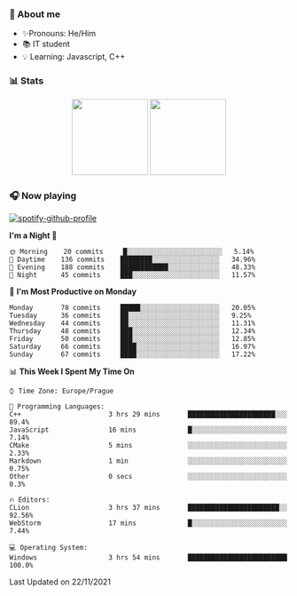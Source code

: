### 👋 About me

- ✨Pronouns: He/Him
- 📚 IT student
- 💡 Learning: Javascript, C++

### 📊 Stats
<p align="center">
  <img height="137px" src="https://github-readme-stats-ashy-seven.vercel.app/api?username=Nanoslav&count_private=true&theme=dark&show_icons=true" />
  <img height="137px" src="https://github-readme-stats-ashy-seven.vercel.app/api/top-langs?username=Nanoslav&count_private=true&layout=compact&theme=dark" />
</p>

### 🎧 Now playing
[![spotify-github-profile](https://spotify-github-profile.vercel.app/api/view?uid=g509347fts6blldcmm8uxhzib&cover_image=true&theme=novatorem)](https://spotify-github-profile.vercel.app/api/view?uid=g509347fts6blldcmm8uxhzib&redirect=true)

<!--START_SECTION:waka-->
**I'm a Night 🦉** 

```text
🌞 Morning    20 commits     █░░░░░░░░░░░░░░░░░░░░░░░░   5.14% 
🌆 Daytime    136 commits    ████████░░░░░░░░░░░░░░░░░   34.96% 
🌃 Evening    188 commits    ████████████░░░░░░░░░░░░░   48.33% 
🌙 Night      45 commits     ███░░░░░░░░░░░░░░░░░░░░░░   11.57%

```
📅 **I'm Most Productive on Monday** 

```text
Monday       78 commits     █████░░░░░░░░░░░░░░░░░░░░   20.05% 
Tuesday      36 commits     ██░░░░░░░░░░░░░░░░░░░░░░░   9.25% 
Wednesday    44 commits     ██░░░░░░░░░░░░░░░░░░░░░░░   11.31% 
Thursday     48 commits     ███░░░░░░░░░░░░░░░░░░░░░░   12.34% 
Friday       50 commits     ███░░░░░░░░░░░░░░░░░░░░░░   12.85% 
Saturday     66 commits     ████░░░░░░░░░░░░░░░░░░░░░   16.97% 
Sunday       67 commits     ████░░░░░░░░░░░░░░░░░░░░░   17.22%

```


📊 **This Week I Spent My Time On** 

```text
⌚︎ Time Zone: Europe/Prague

💬 Programming Languages: 
C++                      3 hrs 29 mins       ██████████████████████░░░   89.4% 
JavaScript               16 mins             █░░░░░░░░░░░░░░░░░░░░░░░░   7.14% 
CMake                    5 mins              ░░░░░░░░░░░░░░░░░░░░░░░░░   2.33% 
Markdown                 1 min               ░░░░░░░░░░░░░░░░░░░░░░░░░   0.75% 
Other                    0 secs              ░░░░░░░░░░░░░░░░░░░░░░░░░   0.3%

🔥 Editors: 
CLion                    3 hrs 37 mins       ███████████████████████░░   92.56% 
WebStorm                 17 mins             █░░░░░░░░░░░░░░░░░░░░░░░░   7.44%

💻 Operating System: 
Windows                  3 hrs 54 mins       █████████████████████████   100.0%

```


 Last Updated on 22/11/2021
<!--END_SECTION:waka-->

<!--
**Nanoslav/Nanoslav** is a ✨ _special_ ✨ repository because its `README.md` (this file) appears on your GitHub profile.

Here are some ideas to get you started:

- 🔭 I’m currently working on ...
- 🌱 I’m currently learning ...
- 👯 I’m looking to collaborate on ...
- 🤔 I’m looking for help with ...
- 💬 Ask me about ...
- 📫 How to reach me: ...
- 😄 Pronouns: ...
- ⚡ Fun fact: ...
-->
